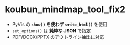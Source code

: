# koubun_mindmap_tool_fix2

- PyVis の **`show()` を使わず `write_html()`** を使用
- `set_options()` は **純粋な JSON** で指定
- PDF/DOCX/PPTX のアウトライン抽出に対応
